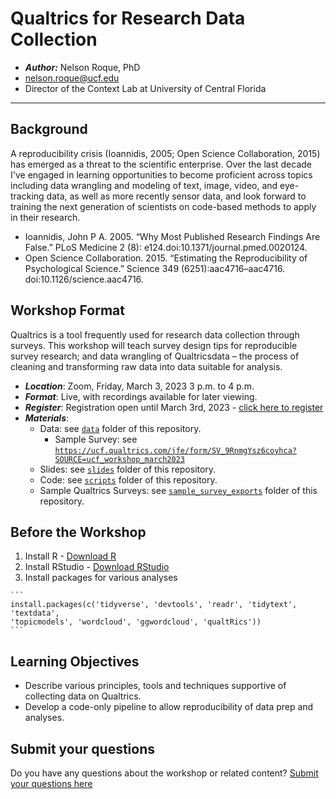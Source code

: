 # Qualtrics for Research Data Collection

  - ***Author:*** Nelson Roque, PhD
  - [nelson.roque@ucf.edu](nelson.roque@ucf.edu)
  - Director of the Context Lab at University of Central Florida

-----

## Background

A reproducibility crisis (Ioannidis, 2005; Open Science Collaboration, 2015) has emerged as a threat to the scientific
enterprise. Over the last decade I've engaged in learning opportunities to become proficient across topics including
data wrangling and modeling of text, image, video, and eye-tracking data, as well as more recently sensor data, and
look forward to training the next generation of scientists on code-based methods to apply in their research.

  - Ioannidis, John P A. 2005. “Why Most Published Research Findings Are False.” PLoS Medicine 2 (8): e124.doi:10.1371/journal.pmed.0020124.
  - Open Science Collaboration. 2015. “Estimating the Reproducibility of Psychological Science.” Science 349 (6251):aac4716–aac4716. doi:10.1126/science.aac4716.

## Workshop Format

Qualtrics is a tool frequently used for research data collection through surveys. This workshop will teach survey design tips for reproducible survey research; and data wrangling of Qualtricsdata – the process of cleaning and transforming raw data into data suitable for analysis.

  - ***Location***: Zoom, Friday, March 3, 2023 3 p.m. to 4 p.m.
  - ***Format***: Live, with recordings available for later viewing.
  - ***Register***: Registration open until March 3rd, 2023 - [click here to register](https://ucf.qualtrics.com/jfe/form/SV_0AL2md8bJpwxuBM)
  - ***Materials***: 
    - Data: see [`data`](data) folder of this repository.
      - Sample Survey: see [`https://ucf.qualtrics.com/jfe/form/SV_9RnmgYsz6coyhca?SOURCE=ucf_workshop_march2023`](https://ucf.qualtrics.com/jfe/form/SV_9RnmgYsz6coyhca?SOURCE=ucf_workshop_march2023)
    - Slides: see [`slides`](slides) folder of this repository.
    - Code: see [`scripts`](scripts) folder of this repository.
    - Sample Qualtrics Surveys: see [`sample_survey_exports`](sample_survey_exports) folder of this repository.

## Before the Workshop

  1. Install R
    - [Download R](https://cran.r-project.org/)
  2. Install RStudio
    - [Download RStudio](https://www.rstudio.com/products/rstudio/download/)
  3. Install packages for various analyses

    ```
    install.packages(c('tidyverse', 'devtools', 'readr', 'tidytext', 'textdata',
    'topicmodels', 'wordcloud', 'ggwordcloud', 'qualtRics'))
    ```

## Learning Objectives

  - Describe various principles, tools and techniques supportive of collecting data on Qualtrics.
  - Develop a code-only pipeline to allow reproducibility of data prep and analyses.

## Submit your questions

Do you have any questions about the workshop or related content? [Submit your questions here](mailto:nelson.roque@ucf.edu)
